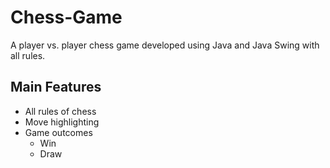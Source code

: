 # Chess-Game
A player vs. player chess game developed using Java and Java Swing with all rules.
## Main Features
  * All rules of chess
  * Move highlighting
  * Game outcomes
    * Win
    * Draw
